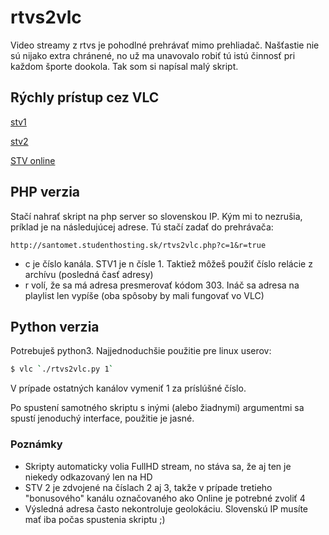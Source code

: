 # rtvs2vlc
Video streamy z rtvs je pohodlné prehrávať mimo prehliadač. Našťastie nie sú nijako extra chránené, no už ma unavovalo robiť tú istú činnosť pri každom športe dookola. Tak som si napísal malý skript.
## Rýchly prístup cez VLC
[stv1](http://santomet.studenthosting.sk/rtvs2vlc.php?c=1&r=true)

[stv2](http://santomet.studenthosting.sk/rtvs2vlc.php?c=2&r=true)

[STV online](http://santomet.studenthosting.sk/rtvs2vlc.php?c=4&r=true)

## PHP verzia
Stačí nahrať skript na php server so slovenskou IP. Kým mi to nezrušia, príklad je na následujúcej adrese. Tú stačí zadať do prehrávača:
```
http://santomet.studenthosting.sk/rtvs2vlc.php?c=1&r=true
```
  - c je číslo kanála. STV1 je n čísle 1. Taktiež môžeš použiť číslo relácie z archívu (posledná časť adresy)
  - r volí, že sa má adresa presmerovať kódom 303. Ináč sa adresa na playlist len vypíše (oba spôsoby by mali fungovať vo VLC)


## Python verzia
Potrebuješ python3.
Najjednoduchšie použitie pre linux userov: 
```sh
$ vlc `./rtvs2vlc.py 1`
```
V prípade ostatných kanálov vymeniť 1 za príslúšné číslo.

Po spustení samotného skriptu s inými (alebo žiadnymi) argumentmi sa spustí jenoduchý interface, použitie je jasné.


### Poznámky

  - Skripty automaticky volia FullHD stream, no stáva sa, že aj ten je niekedy odkazovaný len na HD
  - STV 2 je zdvojené na číslach 2 aj 3, takže v prípade tretieho "bonusového" kanálu označovaného ako Online je potrebné zvoliť 4
  - Výsledná adresa často nekontroluje geolokáciu. Slovenskú IP musíte mať iba počas spustenia skriptu ;)
